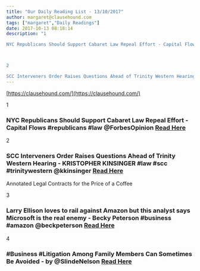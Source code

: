 ```yaml
---
title: "Our Daily Reading List - 13/10/2017"
author: margaret@clausehound.com
tags: ["margaret","Daily Readings"]
date: 2017-10-13 08:18:14
description: "1

NYC Republicans Should Support Cabaret Law Repeal Effort - Capital Flows #republicans #law @ForbesOpinion Read Here



2

SCC Interveners Order Raises Questions Ahead of Trinity Western Hearing -..."
---
```


[https://clausehound.com/](https://clausehound.com/)

1

### NYC Republicans Should Support Cabaret Law Repeal Effort - Capital Flows #republicans #law @ForbesOpinion [Read Here](https://www.forbes.com/sites/realspin/2017/10/04/nyc-republicans-should-support-cabaret-law-repeal-effort/#526e07213e5b)

2

### SCC Interveners Order Raises Questions Ahead of Trinity Western Hearing - KRISTOPHER KINSINGER #law #scc #trinitywestern @kkinsinger [Read Here](http://www.thecourt.ca/scc-interveners-order-raises-questions-ahead-of-twu-hearing/)

Annotated Legal Contracts
for the Price of a Coffee

3

### Larry Ellison loves to rail against Amazon but this analyst says Microsoft is the real enemy - Becky Peterson #business #amazon @beckpeterson [Read Here](http://www.businessinsider.com/microsoft-is-oracle-real-competitor-not-amazon-2017-10)

4

### #Business #Litigation Among Family Members Can Sometimes Be Avoided - by @SlindeNelson [Read Here](https://goo.gl/3ptXXk)